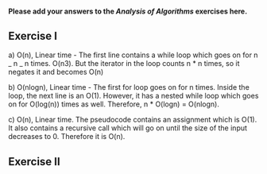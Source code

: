 #### Please add your answers to the **_Analysis of Algorithms_** exercises here.

## Exercise I

a)
O(n), Linear time - The first line contains a while loop which goes on for n _ n _ n times. O(n3). But the iterator in the loop counts n \* n times, so it negates it and becomes O(n)

b)
O(nlogn), Linear time - The first for loop goes on for n times. Inside the loop, the next line is an O(1). However, it has a nested while loop which goes on for O(log(n)) times as well. Therefore, n \* O(logn) = O(nlogn).

c)
O(n), Linear time. The pseudocode contains an assignment which is O(1). It also contains a recursive call which will go on until the size of the input decreases to 0. Therefore it is O(n).

## Exercise II
